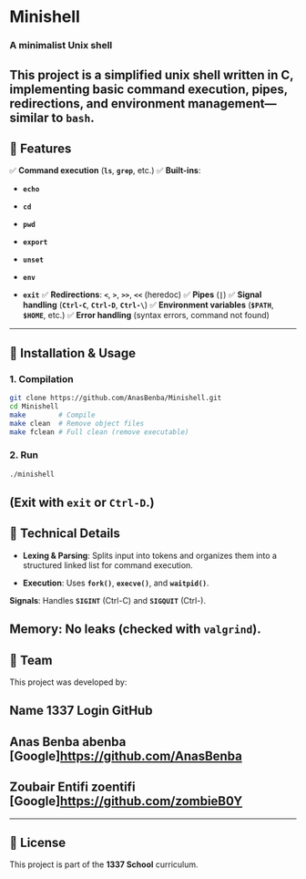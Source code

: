 # Minishell

### A minimalist Unix shell

This project is a simplified unix shell written in C, implementing basic command execution, pipes, redirections, and environment management—similar to **`bash`**.
-------------------------------------------------------------------------------------------------------------------------------------------------------------

## 📌 Features

✅ **Command execution** (**`ls`**, **`grep`**, etc.)
✅ **Built-ins**:

- **`echo`**

- **`cd`**

- **`pwd`**

- **`export`**

- **`unset`**

- **`env`**

- **`exit`**
✅ **Redirections**: **`<`**, **`>`**, **`>>`**, **`<<`** (heredoc)
✅ **Pipes** (**`|`**)
✅ **Signal handling** (**`Ctrl-C`**, **`Ctrl-D`**, **`Ctrl-\`**)
✅ **Environment variables** (**`$PATH`**, **`$HOME`**, etc.)
✅ **Error handling** (syntax errors, command not found)
-------------------------------------------------------------------------------------------------------------------------------------------------------------

## 🚀 Installation & Usage

### 1. Compilation
```bash
git clone https://github.com/AnasBenba/Minishell.git
cd Minishell
make        # Compile
make clean  # Remove object files
make fclean # Full clean (remove executable)
```

### 2. Run
```bash
./minishell
```
(Exit with **`exit`** or **`Ctrl-D`**.)
-------------------------------------------------------------------------------------------------------------------------------------------------------------

## 🧠 Technical Details

- **Lexing & Parsing**: Splits input into tokens and organizes them into a structured linked list for command execution.

- **Execution**: Uses **`fork()`**, **`execve()`**, and **`waitpid()`**.

**Signals**: Handles **`SIGINT`** (Ctrl-C) and **`SIGQUIT`** (Ctrl-).

**Memory**: No leaks (checked with **`valgrind`**).
-------------------------------------------------------------------------------------------------------------------------------------------------------------

## 👥 Team

This project was developed by:

**Name**	**1337 Login**	**GitHub**
-----------------------------------------
**Anas Benba**	**abenba**	**[Google]https://github.com/AnasBenba**
-----------------------------------------
**Zoubair Entifi**	**zoentifi**	**[Google]https://github.com/zombieB0Y**
-----------------------------------------
-------------------------------------------------------------------------------------------------------------------------------------------------------------

## 📜 License

This project is part of the **1337 School** curriculum.
